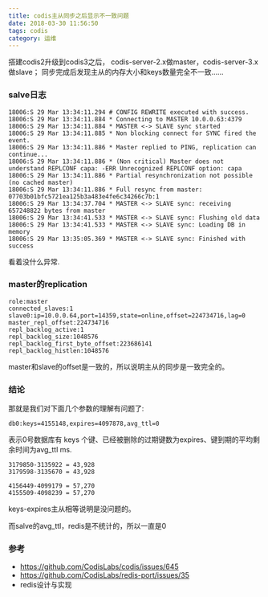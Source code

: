 ```yaml
---
title: codis主从同步之后显示不一致问题
date: 2018-03-30 11:56:50
tags: codis
category: 运维
---
```


搭建codis2升级到codis3之后，
codis-server-2.x做master，codis-server-3.x做slave；
同步完成后发现主从的内存大小和keys数量完全不一致……

<!--more-->

### salve日志

```
18006:S 29 Mar 13:34:11.294 # CONFIG REWRITE executed with success.
18006:S 29 Mar 13:34:11.884 * Connecting to MASTER 10.0.0.63:4379
18006:S 29 Mar 13:34:11.884 * MASTER <-> SLAVE sync started
18006:S 29 Mar 13:34:11.885 * Non blocking connect for SYNC fired the event.
18006:S 29 Mar 13:34:11.886 * Master replied to PING, replication can continue...
18006:S 29 Mar 13:34:11.886 * (Non critical) Master does not understand REPLCONF capa: -ERR Unrecognized REPLCONF option: capa
18006:S 29 Mar 13:34:11.886 * Partial resynchronization not possible (no cached master)
18006:S 29 Mar 13:34:11.886 * Full resync from master: 07703b01bfc5721ea125b3a483e4fe6c34266c7b:1
18006:S 29 Mar 13:34:37.704 * MASTER <-> SLAVE sync: receiving 657248822 bytes from master
18006:S 29 Mar 13:34:41.533 * MASTER <-> SLAVE sync: Flushing old data
18006:S 29 Mar 13:34:41.533 * MASTER <-> SLAVE sync: Loading DB in memory
18006:S 29 Mar 13:35:05.369 * MASTER <-> SLAVE sync: Finished with success
```
看着没什么异常.


### master的replication

```
role:master
connected_slaves:1
slave0:ip=10.0.0.64,port=14359,state=online,offset=224734716,lag=0
master_repl_offset:224734716
repl_backlog_active:1
repl_backlog_size:1048576
repl_backlog_first_byte_offset:223686141
repl_backlog_histlen:1048576
```
master和slave的offset是一致的，所以说明主从的同步是一致完全的。


### 结论
那就是我们对下面几个参数的理解有问题了:
```
db0:keys=4155148,expires=4097878,avg_ttl=0	
```
表示0号数据库有 keys 个键、已经被删除的过期键数为expires、键到期的平均剩余时间为avg_ttl ms.

```
3179850-3135922 = 43,928
3179598-3135670 = 43,928

4156449-4099179 = 57,270
4155509-4098239 = 57,270
```
keys-expires主从相等说明是没问题的。



而salve的avg_ttl，redis是不统计的，所以一直是0

### 参考
- https://github.com/CodisLabs/codis/issues/645
- https://github.com/CodisLabs/redis-port/issues/35
- redis设计与实现
